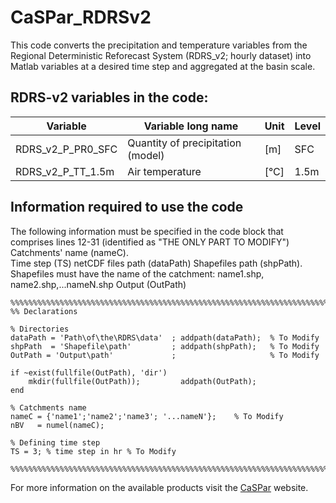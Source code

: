 # CaSPar_RDRSv2

This code converts the precipitation and temperature variables from the Regional Deterministic Reforecast System (RDRS_v2; hourly dataset) into Matlab variables at a desired time step and aggregated at the basin scale.

## RDRS-v2 variables in the code:

|**Variable** | **Variable long name**|	**Unit**|	**Level**|
|----------------|-----------------------------------|-----|----|
|RDRS_v2_P_PR0_SFC| Quantity of precipitation (model) | [m] | SFC|
|RDRS_v2_P_TT_1.5m | Air temperature | [°C]	|1.5m|

## Information required to use the code
The following information must be specified in the code block that comprises lines 12-31 (identified as "THE ONLY PART TO MODIFY")
Catchments' name (nameC).  
Time step (TS)
netCDF files path (dataPath)
Shapefiles path (shpPath). Shapefiles must have the name of the catchment: name1.shp, name2.shp,...nameN.shp 
Output (OutPath)
```
%%%%%%%%%%%%%%%%%%%%%%%%%%%%%%%%%%%%%%%%%%%%%%%%%%%%%%%%%%%%%%%%%%%%%%%%%%%%%%%%%%%%%%%%%%%%%%%%%%%%%%%%%%%%%%%%%%%%%%%%%%%%%
%% Declarations

% Directories
dataPath = 'Path\of\the\RDRS\data'  ; addpath(dataPath);  % To Modify
shpPath  = 'Shapefile\path'         ; addpath(shpPath);   % To Modify
OutPath = 'Output\path'             ;                     % To Modify

if ~exist(fullfile(OutPath), 'dir')
    mkdir(fullfile(OutPath));         addpath(OutPath);
end

% Catchments name
nameC = {'name1';'name2';'name3'; '...nameN'};    % To Modify
nBV   = numel(nameC);

% Defining time step
TS = 3; % time step in hr % To Modify

%%%%%%%%%%%%%%%%%%%%%%%%%%%%%%%%%%%%%%%%%%%%%%%%%%%%%%%%%%%%%%%%%%%%%%%%%%%%%%%%%%%%%%%%%%%%%%%%%%%%%%%%%%%%%%%%%%%%%%%%%%%%%

```

For more information on the available products visit the [CaSPar](https://github.com/julemai/CaSPAr/wiki/Available-products) website.






